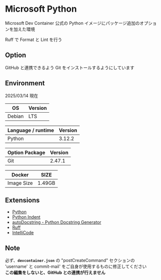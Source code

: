 # Microsoft Python

Microsoft Dev Container 公式の Python イメージにパッケージ追加のオプションを加えた環境

Ruff で Format と Lint を行う

## Option

GitHub と連携できるよう Git をインストールするようにしています

## Environment

2025/03/14 現在

| OS | Version |
|----|---------|
| Debian | LTS | 

| Language / runtime | Version | 
|--------------------|---------|
| Python | 3.12.2 | 

| Option Package | Version |
|----------------|---------|
| Git | 2.47.1 |

| Docker | SIZE |
|--------|------|
| Image Size | 1.49GB | 

## Extensions

- [Python](https://marketplace.visualstudio.com/items?itemName=ms-python.python)
- [Python Indent](https://marketplace.visualstudio.com/items?itemName=KevinRose.vsc-python-indent)
- [autoDocstring - Python Docstring Generator](https://marketplace.visualstudio.com/items?itemName=njpwerner.autodocstring)
- [Ruff](https://marketplace.visualstudio.com/items?itemName=charliermarsh.ruff)
- [IntelliCode](https://marketplace.visualstudio.com/items?itemName=VisualStudioExptTeam.vscodeintellicode)

## Note

必ず、**`devcontainer.json`** の "postCreateCommand" セクションの 'username' と commit-mail' をご自身が使用するものに修正してください<br>
**この編集をしないと、GitHub との連携が行えません**
